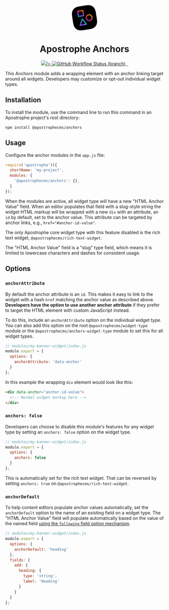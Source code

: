 
<div align="center">
  <img src="https://raw.githubusercontent.com/apostrophecms/apostrophe/main/logo.svg" alt="ApostropheCMS logo" width="80" height="80" />

  <h1>Apostrophe Anchors</h1>

  <p>
    <a aria-label="Apostrophe logo" href="https://v3.docs.apostrophecms.org">
      <img src="https://img.shields.io/badge/MADE%20FOR%20ApostropheCMS-000000.svg?style=for-the-badge&logo=Apostrophe&labelColor=6516dd">/>
    </a>
    <a aria-label="Test status" href="https://github.com/apostrophecms/anchors/actions">
      <img alt="GitHub Workflow Status (branch)" src="https://img.shields.io/github/workflow/status/apostrophecms/anchors/tests/main?label=Tests&labelColor=000000&style=for-the-badge" />
    </a>
    <a aria-label="Join the community on Discord" href="http://chat.apostrophecms.org">
      <img alt="" src="https://img.shields.io/discord/517772094482677790?color=5865f2&label=Join%20the%20Discord&logo=discord&logoColor=fff&labelColor=000&style=for-the-badge&logoWidth=20" />
    </a>
    <a aria-label="License" href="https://github.com/apostrophecms/anchors/blob/main/LICENSE.md">
      <img alt="" src="https://img.shields.io/static/v1?style=for-the-badge&labelColor=000000&label=License&message=MIT&color=3DA639" />
    </a>
  </p>
</div>

This Anchors module adds a wrapping element with an anchor linking target around all widgets. Developers may customize or opt-out individual widget types.

## Installation

To install the module, use the command line to run this command in an Apostrophe project's root directory:

```
npm install @apostrophecms/anchors
```

## Usage

Configure the anchor modules in the `app.js` file:

```javascript
require('apostrophe')({
  shortName: 'my-project',
  modules: {
    '@apostrophecms/anchors': {},
  }
});
```

When the modules are active, all widget type will have a new "HTML Anchor Value" field. When an editor populates that field with a slug-style string the widget HTML markup will be wrapped with a new `div` with an attribute, an `id` by default, set to the anchor value. This attribute can be targeted by anchor links, e.g., `href="#anchor-id-value"`.

The only Apostrophe core widget type with this feature disabled is the rich text widget, `@apostrophecms/rich-text-widget`.

The "HTML Anchor Value" field is a "slug" type field, which means it is limited to lowercase characters and dashes for consistent usage.

## Options

### `anchorAttribute`

By default the anchor attribute is an `id`. This makes it easy to link to the widget with a hash `href` matching the anchor value as described above. **Developers have the option to use another anchor attribute** if they prefer to target the HTML element with custom JavaScript instead.

To do this, include an `anchorAttribute` option on the individual widget type. You can also add this option on the root `@apostrophecms/widget-type` module or the `@apostrophecms/anchors-widget-type` module to set this for all widget types.

```javascript
// modules/my-banner-widget/index.js
module.export = {
  options: {
    anchorAttribute: 'data-anchor'
  }
};
```

In this example the wrapping `div` element would look like this:

```html
<div data-anchor="anchor-id-value">
  <!-- Normal widget markup here -->
</div>
```

### `anchors: false`

Developers can choose to disable this module's features for any widget type by setting an `anchors: false` option on the widget type.

```javascript
// modules/my-banner-widget/index.js
module.export = {
  options: {
    anchors: false
  }
};
```

This is automatically set for the rich text widget. That can be reversed by setting `anchors: true` on `@apostrophecms/rich-text-widget`.

### `anchorDefault`

To help content editors populate anchor values automatically, set the `anchorDefault` option to the name of an existing field on a widget type. The "HTML Anchor Value" field will populate automatically based on the value of the named field [using the `following` field option mechanism](https://v3.docs.apostrophecms.org/reference/field-types/slug.html#optional).

```javascript
// modules/my-banner-widget/index.js
module.export = {
  options: {
    anchorDefault: 'heading'
  },
  fields: {
    add: {
      heading: {
        type: 'string',
        label: 'Heading'
      }
    }
  }
};
```
